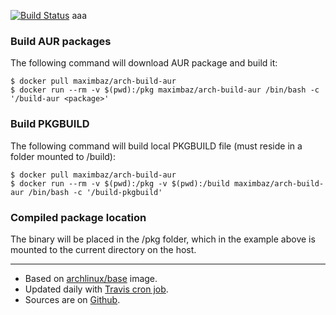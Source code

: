 [![Build Status](https://travis-ci.org/maximbaz/docker-arch-build-aur.svg?branch=master)](https://travis-ci.org/maximbaz/docker-arch-build-aur)
aaa
### Build AUR packages

The following command will download AUR package and build it:

```
$ docker pull maximbaz/arch-build-aur
$ docker run --rm -v $(pwd):/pkg maximbaz/arch-build-aur /bin/bash -c '/build-aur <package>'
```

### Build PKGBUILD

The following command will build local PKGBUILD file (must reside in a folder mounted to /build):

```
$ docker pull maximbaz/arch-build-aur
$ docker run --rm -v $(pwd):/pkg -v $(pwd):/build maximbaz/arch-build-aur /bin/bash -c '/build-pkgbuild'
```

### Compiled package location

The binary will be placed in the /pkg folder, which in the example above is mounted to the current directory on the host.

---------

* Based on [archlinux/base](https://hub.docker.com/r/archlinux/base) image.
* Updated daily with [Travis cron job](https://travis-ci.org/maximbaz/docker-arch-build-aur).
* Sources are on [Github](https://github.com/maximbaz/docker-arch-build-aur).
